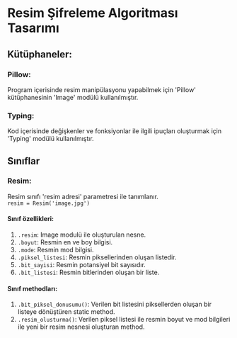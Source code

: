 # Resim Şifreleme Algoritması Tasarımı

## Kütüphaneler:
### Pillow:
Program içerisinde resim manipülasyonu yapabilmek için 'Pillow' kütüphanesinin 
'Image' modülü kullanılmıştır.
### Typing:
Kod içerisinde değişkenler ve fonksiyonlar ile ilgili ipuçları oluşturmak
için 'Typing' modülü kullanılmıştır.

## Sınıflar
### Resim:
Resim sınıfı 'resim adresi' parametresi ile tanımlanır.\
<code>resim = Resim('image.jpg')</code>
#### Sınıf özellikleri:
1. <code>.resim</code>: Image modulü ile oluşturulan nesne.
2. <code>.boyut</code>: Resmin en ve boy bilgisi.
3. <code>.mode</code>: Resmin mod bilgisi.
4. <code>.piksel_listesi</code>: Resmin piksellerinden oluşan listedir.
5. <code>.bit_sayisi</code>: Resmin potansiyel bit sayısıdır.
6. <code>.bit_listesi</code>: Resmin bitlerinden oluşan bir liste.
#### Sınıf methodları:
1. <code>.bit_piksel_donusumu()</code>: Verilen bit listesini piksellerden oluşan bir listeye dönüştüren static method.
2. <code>.resim_olusturma()</code>: Verilen piksel listesi ile resmin boyut ve mod bilgileri ile yeni bir resim nesnesi oluşturan method.

